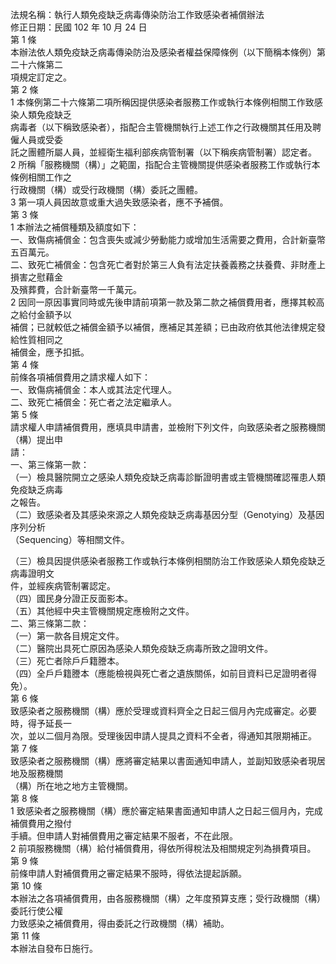 法規名稱：執行人類免疫缺乏病毒傳染防治工作致感染者補償辦法  
修正日期：民國 102 年 10 月 24 日  
第 1 條  
本辦法依人類免疫缺乏病毒傳染防治及感染者權益保障條例（以下簡稱本條例）第二十六條第二  
項規定訂定之。  
第 2 條  
1 本條例第二十六條第二項所稱因提供感染者服務工作或執行本條例相關工作致感染人類免疫缺乏  
病毒者（以下稱致感染者），指配合主管機關執行上述工作之行政機關其任用及聘僱人員或受委  
託之團體所屬人員，並經衛生福利部疾病管制署（以下稱疾病管制署）認定者。  
2 所稱「服務機關（構）」之範圍，指配合主管機關提供感染者服務工作或執行本條例相關工作之  
行政機關（構）或受行政機關（構）委託之團體。  
3 第一項人員因故意或重大過失致感染者，應不予補償。  
第 3 條  
1 本辦法之補償種類及額度如下：  
一、致傷病補償金：包含喪失或減少勞動能力或增加生活需要之費用，合計新臺幣五百萬元。  
二、致死亡補償金：包含死亡者對於第三人負有法定扶養義務之扶養費、非財產上損害之慰藉金  
及殯葬費，合計新臺幣一千萬元。  
2 因同一原因事實同時或先後申請前項第一款及第二款之補償費用者，應擇其較高之給付金額予以  
補償；已就較低之補償金額予以補償，應補足其差額；已由政府依其他法律規定發給性質相同之  
補償金，應予扣抵。  
第 4 條  
前條各項補償費用之請求權人如下：  
一、致傷病補償金：本人或其法定代理人。  
二、致死亡補償金：死亡者之法定繼承人。  
第 5 條  
請求權人申請補償費用，應填具申請書，並檢附下列文件，向致感染者之服務機關（構）提出申  
請：  
一、第三條第一款：  
（一）檢具醫院開立之感染人類免疫缺乏病毒診斷證明書或主管機關確認罹患人類免疫缺乏病毒  
之報告。  
（二）致感染者及其感染來源之人類免疫缺乏病毒基因分型（Genotying）及基因序列分析  
（Sequencing）等相關文件。  


（三）檢具因提供感染者服務工作或執行本條例相關防治工作致感染人類免疫缺乏病毒證明文  
件，並經疾病管制署認定。  
（四）國民身分證正反面影本。  
（五）其他經中央主管機關規定應檢附之文件。  
二、第三條第二款：  
（一）第一款各目規定文件。  
（二）醫院出具死亡原因為感染人類免疫缺乏病毒所致之證明文件。  
（三）死亡者除戶戶籍謄本。  
（四）全戶戶籍謄本（應能檢視與死亡者之遺族關係，如前目資料已足證明者得免）。  
第 6 條  
致感染者之服務機關（構）應於受理或資料齊全之日起三個月內完成審定。必要時，得予延長一  
次，並以二個月為限。受理後因申請人提具之資料不全者，得通知其限期補正。  
第 7 條  
致感染者之服務機關（構）應將審定結果以書面通知申請人，並副知致感染者現居地及服務機關  
（構）所在地之地方主管機關。  
第 8 條  
1 致感染者之服務機關（構）應於審定結果書面通知申請人之日起三個月內，完成補償費用之撥付  
手續。但申請人對補償費用之審定結果不服者，不在此限。  
2 前項服務機關（構）給付補償費用，得依所得稅法及相關規定列為損費項目。  
第 9 條  
前條申請人對補償費用之審定結果不服時，得依法提起訴願。  
第 10 條  
本辦法之各項補償費用，由各服務機關（構）之年度預算支應；受行政機關（構）委託行使公權  
力致感染之補償費用，得由委託之行政機關（構）補助。  
第 11 條  
本辦法自發布日施行。  


